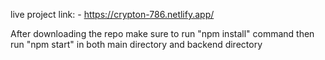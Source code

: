 
live project link: - https://crypton-786.netlify.app/

After downloading the repo make sure to run "npm install" command then run "npm start" in both main directory and backend directory

